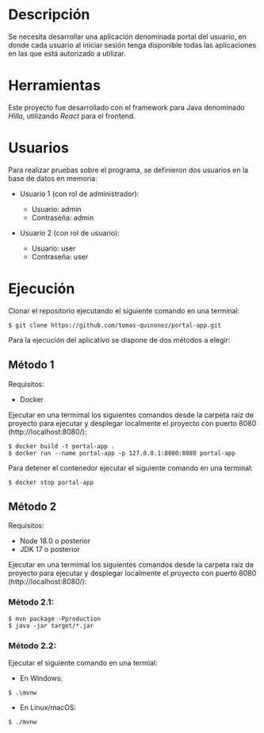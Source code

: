 # Descripción

Se necesita desarrollar una aplicación denominada portal del usuario, en donde cada
usuario al iniciar sesión tenga disponible todas las aplicaciones en las que está autorizado a
utilizar.

# Herramientas

Este proyecto fue desarrollado con el framework para Java denominado *Hilla*, utilizando *React* para el frontend.

# Usuarios

Para realizar pruebas sobre el programa, se definieron dos usuarios en la base de datos en memoria:

- Usuario 1 (con rol de administrador):
  - Usuario: admin
  - Contraseña: admin

- Usuario 2 (con rol de usuario):
  - Usuario: user
  - Contraseña: user


# Ejecución

Clonar el repositorio ejecutando el siguiente comando en una terminal:

```
$ git clone https://github.com/tomas-quinonez/portal-app.git
```

Para la ejecución del aplicativo se dispone de dos métodos a elegir:

## Método 1

Requisitos:
-  Docker

Ejecutar en una termimal los siguientes comandos desde la carpeta raíz de proyecto para ejecutar y desplegar localmente el proyecto con puerto 8080 (http://localhost:8080/):

```
$ docker build -t portal-app .
$ docker run --name portal-app -p 127.0.0.1:8080:8080 portal-app
```

Para detener el contenedor ejecutar el siguiente comando en una terminal: 

```
$ docker stop portal-app
```

## Método 2

Requisitos:
-  Node 18.0 o posterior
-  JDK 17 o posterior

Ejecutar en una termimal los siguientes comandos desde la carpeta raíz de proyecto para ejecutar y desplegar localmente el proyecto con puerto 8080 (http://localhost:8080/):

### Método 2.1:

```
$ mvn package -Pproduction
$ java -jar target/*.jar
```

### Método 2.2:

Ejecutar el siguiente comando en una termial:

- En Windows:
```
$ .\mvnw
```

- En Linux/macOS:
```
$ ./mvnw
```


